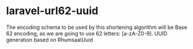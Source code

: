 # laravel-url62-uuid

The encoding schema to be used by this shortening algorithm will be Base 62 encoding, as we are going to use 62 letters: [a-zA-Z0-9]. UUID generation based on Rhumsaa\\Uuid

